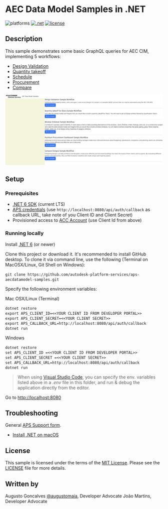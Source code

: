 # AEC Data Model Samples in .NET

![platforms](https://img.shields.io/badge/platform-windows%20%7C%20osx%20%7C%20linux-lightgray.svg)
[![.net](https://img.shields.io/badge/net-6.0-blue.svg)](https://dotnet.microsoft.com/en-us/download/dotnet/6.0)
[![license](https://img.shields.io/:license-mit-green.svg)](https://opensource.org/licenses/MIT)

## Description

This sample demonstrates some basic GraphQL queries for AEC CIM, implementing 5 workflows:

- [Design Validation](./DesignValidation.md)
- [Quantity takeoff](./QuantityTakeOff.md)
- [Schedule](./Schedule.md)
- [Procurement](./ProcurementDashboard.md)
- [Compare](./CompareVersions.md)

![Sample](./thumbnail.png)

## Setup

### Prerequisites

- [.NET 6 SDK](https://dotnet.microsoft.com/en-us/download/dotnet/6.0) (current LTS)
- [APS credentials](https://forge.autodesk.com/en/docs/oauth/v2/tutorials/create-app) (use `http://localhost:8080/api/auth/callback` as callback URL, take note of you Client ID and Client Secret)
- Provisioned access to [ACC Account](https://forge.autodesk.com/en/docs/bim360/v1/tutorials/getting-started/manage-access-to-docs/) (use Client Id from above)

### Running locally

Install [.NET 6](https://dotnet.microsoft.com/en-us/download) (or newer)

Clone this project or download it. It's recommended to install GitHub desktop. To clone it via command line, use the following (Terminal on MacOSX/Linux, Git Shell on Windows):

	git clone https://github.com/autodesk-platform-services/aps-aecdatamodel-samples.git
	
Specify the following environment variables:

Mac OSX/Linux (Terminal)

    dotnet restore
    export APS_CLIENT_ID=<<YOUR CLIENT ID FROM DEVELOPER PORTAL>>
    export APS_CLIENT_SECRET=<<YOUR CLIENT SECRET>>
    export APS_CALLBACK_URL=http://localhost:8080/api/auth/callback
    dotnet run

Windows

    dotnet restore
    set APS_CLIENT_ID =<<YOUR CLIENT ID FROM DEVELOPER PORTAL>>
    set APS_CLIENT_SECRET =<<YOUR CLIENT SECRET>>
    set APS_CALLBACK_URL=http://localhost:8080/api/auth/callback
    dotnet run

> When using [Visual Studio Code](https://code.visualstudio.com),
you can specify the env. variables listed above in a _.env_ file in this
folder, and run & debug the application directly from the editor.

Go to [http://localhost:8080](http://localhost:8080)

## Troubleshooting

General [APS Support form](https://aps.autodesk.com/en/support/get-help).

- [Install .NET on macOS](https://learn.microsoft.com/en-us/dotnet/core/install/macos)

## License

This sample is licensed under the terms of the [MIT License](http://opensource.org/licenses/MIT).
Please see the [LICENSE](LICENSE) file for more details.

## Written by

Augusto Goncalves [@augustomaia](https://twitter.com/augustomaia), Developer Advocate
João Martins, Developer Advocate

